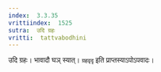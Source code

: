 ```yaml
---
index:  3.3.35
vrittiindex:  1525
sutra:  उदि ग्रहः
vritti:  tattvabodhini 
---
```


उदि ग्रहः। भावादौ घञ् स्यात्। `ग्रहवृदृ` इति प्राप्तस्याऽपोऽपवादः। 

